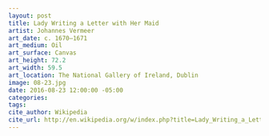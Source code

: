 ```yaml
---
layout: post
title: Lady Writing a Letter with Her Maid
artist: Johannes Vermeer
art_date: c. 1670–1671
art_medium: Oil
art_surface: Canvas
art_height: 72.2
art_width: 59.5
art_location: The National Gallery of Ireland, Dublin
image: 08-23.jpg
date: 2016-08-23 12:00:00 -05:00
categories:
tags:
cite_author: Wikipedia
cite_url: http://en.wikipedia.org/w/index.php?title=Lady_Writing_a_Letter_with_her_Maid&oldid=589178175
---
```

